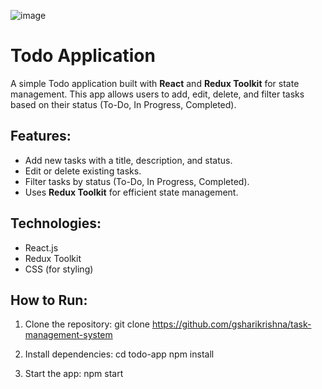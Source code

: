![image](https://github.com/user-attachments/assets/16ad6e47-91d5-42ee-ae22-f790bfb2d066)

# Todo Application

A simple Todo application built with **React** and **Redux Toolkit** for state management. This app allows users to add, edit, delete, and filter tasks based on their status (To-Do, In Progress, Completed).

## Features:
- Add new tasks with a title, description, and status.
- Edit or delete existing tasks.
- Filter tasks by status (To-Do, In Progress, Completed).
- Uses **Redux Toolkit** for efficient state management.

## Technologies:
- React.js
- Redux Toolkit
- CSS (for styling)

## How to Run:

1. Clone the repository:
git clone https://github.com/gsharikrishna/task-management-system


2. Install dependencies:
cd todo-app
npm install

3. Start the app:
npm start

